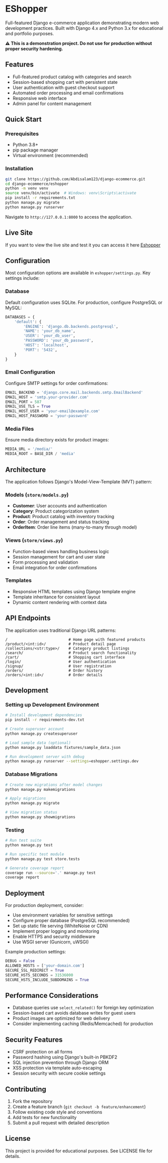 # EShopper

Full-featured Django e-commerce application demonstrating modern web development practices. Built with Django 4.x and Python 3.x for educational and portfolio purposes.

**⚠️ This is a demonstration project. Do not use for production without proper security hardening.**

## Features

- Full-featured product catalog with categories and search
- Session-based shopping cart with persistent state
- User authentication with guest checkout support
- Automated order processing and email confirmations
- Responsive web interface
- Admin panel for content management

## Quick Start

### Prerequisites

- Python 3.8+
- pip package manager
- Virtual environment (recommended)

### Installation

```bash
git clone https://github.com/Abdisalam123/django-ecommerce.git
cd django-ecommerce/eshopper
python -m venv venv
source venv/bin/activate  # Windows: venv\Scripts\activate
pip install -r requirements.txt
python manage.py migrate
python manage.py runserver
```

Navigate to `http://127.0.0.1:8000` to access the application.

## Live Site

If you want to view the live site and test it you can access it here [ Eshopper ](www.abdisalam.pythonanywhere.com)

## Configuration

Most configuration options are available in `eshopper/settings.py`. Key settings include:

### Database
Default configuration uses SQLite. For production, configure PostgreSQL or MySQL:
```python
DATABASES = {
    'default': {
        'ENGINE': 'django.db.backends.postgresql',
        'NAME': 'your_db_name',
        'USER': 'your_db_user',
        'PASSWORD': 'your_db_password',
        'HOST': 'localhost',
        'PORT': '5432',
    }
}
```

### Email Configuration
Configure SMTP settings for order confirmations:
```python
EMAIL_BACKEND = 'django.core.mail.backends.smtp.EmailBackend'
EMAIL_HOST = 'smtp.your-provider.com'
EMAIL_PORT = 587
EMAIL_USE_TLS = True
EMAIL_HOST_USER = 'your-email@example.com'
EMAIL_HOST_PASSWORD = 'your-password'
```

### Media Files
Ensure media directory exists for product images:
```python
MEDIA_URL = '/media/'
MEDIA_ROOT = BASE_DIR / 'media'
```

## Architecture

The application follows Django's Model-View-Template (MVT) pattern:

### Models (`store/models.py`)
- **Customer**: User accounts and authentication
- **Category**: Product categorization system
- **Product**: Product catalog with inventory tracking
- **Order**: Order management and status tracking
- **OrderItem**: Order line items (many-to-many through model)

### Views (`store/views.py`)
- Function-based views handling business logic
- Session management for cart and user state
- Form processing and validation
- Email integration for order confirmations

### Templates
- Responsive HTML templates using Django template engine
- Template inheritance for consistent layout
- Dynamic content rendering with context data

## API Endpoints

The application uses traditional Django URL patterns:

```
/                           # Home page with featured products
/product/<int:id>/          # Product detail page
/collections/<str:type>/    # Category product listings
/search/                    # Product search functionality
/cart/                      # Shopping cart interface
/login/                     # User authentication
/signup/                    # User registration
/orders/                    # Order history
/orders/<int:id>/           # Order details
```

## Development

### Setting up Development Environment

```bash
# Install development dependencies
pip install -r requirements-dev.txt

# Create superuser account
python manage.py createsuperuser

# Load sample data (optional)
python manage.py loaddata fixtures/sample_data.json

# Run development server with debug
python manage.py runserver --settings=eshopper.settings.dev
```

### Database Migrations

```bash
# Create new migrations after model changes
python manage.py makemigrations

# Apply migrations
python manage.py migrate

# View migration status
python manage.py showmigrations
```

### Testing

```bash
# Run test suite
python manage.py test

# Run specific test module
python manage.py test store.tests

# Generate coverage report
coverage run --source='.' manage.py test
coverage report
```

## Deployment

For production deployment, consider:

- Use environment variables for sensitive settings
- Configure proper database (PostgreSQL recommended)
- Set up static file serving (WhiteNoise or CDN)
- Implement proper logging and monitoring
- Enable HTTPS and security middleware
- Use WSGI server (Gunicorn, uWSGI)

Example production settings:
```python
DEBUG = False
ALLOWED_HOSTS = ['your-domain.com']
SECURE_SSL_REDIRECT = True
SECURE_HSTS_SECONDS = 31536000
SECURE_HSTS_INCLUDE_SUBDOMAINS = True
```

## Performance Considerations

- Database queries use `select_related()` for foreign key optimization
- Session-based cart avoids database writes for guest users
- Product images are optimized for web delivery
- Consider implementing caching (Redis/Memcached) for production

## Security Features

- CSRF protection on all forms
- Password hashing using Django's built-in PBKDF2
- SQL injection prevention through Django ORM
- XSS protection via template auto-escaping
- Session security with secure cookie settings

## Contributing

1. Fork the repository
2. Create a feature branch (`git checkout -b feature/enhancement`)
3. Follow existing code style and conventions
4. Add tests for new functionality
5. Submit a pull request with detailed description

## License

This project is provided for educational purposes. See LICENSE file for details.

